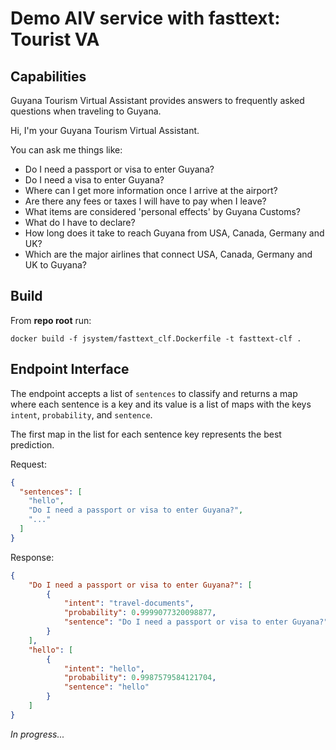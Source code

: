 

# Demo AIV service with fasttext: Tourist VA

## Capabilities

Guyana Tourism Virtual Assistant provides answers to frequently asked questions when traveling to Guyana.

Hi, I'm your Guyana Tourism Virtual Assistant.

You can ask me things like:
- Do I need a passport or visa to enter Guyana?
- Do I need a visa to enter Guyana?
- Where can I get more information once I arrive at the airport?
- Are there any fees or taxes I will have to pay when I leave?
- What items are considered 'personal effects' by Guyana Customs?
- What do I have to declare?
- How long does it take to reach Guyana from USA, Canada, Germany and UK?
- Which are the major airlines that connect USA, Canada, Germany and UK to Guyana?

## Build

From **repo root** run:

`docker build -f jsystem/fasttext_clf.Dockerfile -t fasttext-clf .`

## Endpoint Interface

The endpoint accepts a list of `sentences` to classify and returns a map where each sentence is a key and its value is a list of maps with the keys `intent`, `probability`, and `sentence`.

The first map in the list for each sentence key represents the best prediction.

Request:

```json
{
  "sentences": [
    "hello",
    "Do I need a passport or visa to enter Guyana?",
    "..."
  ]
}
```

Response:

```json
{
    "Do I need a passport or visa to enter Guyana?": [
        {
            "intent": "travel-documents",
            "probability": 0.9999077320098877,
            "sentence": "Do I need a passport or visa to enter Guyana?"
        }
    ],
    "hello": [
        {
            "intent": "hello",
            "probability": 0.9987579584121704,
            "sentence": "hello"
        }
    ]
}
```

_In progress..._